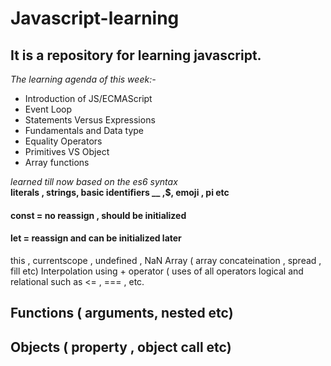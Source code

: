 # Javascript-learning
## It is a repository for learning javascript.

*The learning agenda of this week:-*

- Introduction of JS/ECMAScript
- Event Loop
- Statements Versus Expressions
- Fundamentals and Data type
- Equality Operators
- Primitives VS Object
- Array functions
 
 _learned till now based on the es6 syntax_  
 __literals , strings, basic identifiers __ ,$, emoji , pi etc__
 
 #### const = no reassign , should be initialized
 #### let = reassign and can be initialized later
 
 this , currentscope , undefined , NaN
 Array ( array concateination , spread , fill etc)
 Interpolation using + operator ( uses of all operators logical and
 relational such as <= , === , etc.
 
  ## Functions ( arguments, nested etc)
  ## Objects ( property , object call etc)
  
  
